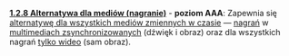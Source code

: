 [**1.2.8 Alternatywa dla mediów (nagranie)**](https://wcag.lepszyweb.pl/#media-alternative-prerecorded) - **poziom AAA**: Zapewnia się <a href="#" data-toggle="tooltip" data-original-title="{{site.data.glossary.alternatywa_dla_mediow_zmiennych_w_czasie | strip_html | replace: '*', ''}}">alternatywę dla wszystkich mediów zmiennych w czasie</a> — <a href="#" data-toggle="tooltip" data-original-title="{{site.data.glossary.nagranie | strip_html | replace: '*', ''}}">nagrań</a> w <a href="#" data-toggle="tooltip" data-original-title="{{site.data.glossary.zsynchronizowane_multimedia | strip_html | replace: '*', ''}}">multimediach zsynchronizowanych</a> (dźwięk i obraz) oraz dla wszystkich nagrań <a href="#" data-toggle="tooltip" data-original-title="{{site.data.glossary.tylko_wideo | strip_html | replace: '*', ''}}">tylko wideo</a> (sam obraz).
